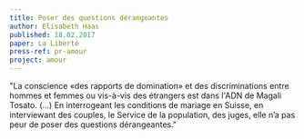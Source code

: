 ```yaml
---
title: Poser des questions dérangeantes
author: Elisabeth Haas
published: 18.02.2017
paper: La Liberté
press-ref: pr-amour
project: amour
---
```



"La conscience «des rapports de domination» et des discriminations entre hommes et femmes ou vis-à-vis des étrangers est dans l'ADN de Magali Tosato. (...) En interrogeant les conditions de mariage en Suisse, en interviewant des couples, le Service de la population, des juges, elle n’a pas peur de poser des questions dérangeantes."
